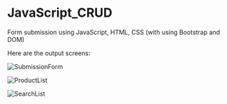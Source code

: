 # JavaScript_CRUD
Form submission using JavaScript, HTML, CSS (with using Bootstrap and DOM)

Here are the output screens:

![SubmissionForm](https://github.com/Fatma-Ezzat/JavaScript_CRUD/assets/70448306/8824c165-62d6-4145-a5cc-b02e674eabbf)

![ProductList](https://github.com/Fatma-Ezzat/JavaScript_CRUD/assets/70448306/bd6c4745-c4f6-4d33-b819-01e0fa78aa95)

![SearchList](https://github.com/Fatma-Ezzat/JavaScript_CRUD/assets/70448306/81c3dca8-807b-4e82-b67a-c54f5350bad8)
